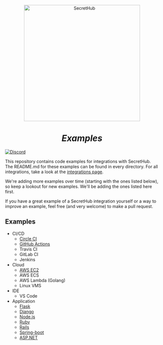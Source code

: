 <p align="center">
  <img src="https://secrethub.io/img/secrethub-logo.svg" alt="SecretHub" width="380px"/>
</p>
<h1 align="center">
  <i>Examples</i>
</h1>

[![Discord](https://img.shields.io/badge/chat-on%20discord-7289da.svg?logo=discord)](https://discord.gg/NWmxVeb)

This repository contains code examples for integrations with SecretHub. The README.md for these examples can be found in every directory. For all integrations, take a look at the [integrations page](https://secrethub.io/docs/#integrations).

We're adding more examples over time (starting with the ones listed below), so keep a lookout for new examples. We'll be adding the ones listed here first.

If you have a great example of a SecretHub integration yourself or a way to improve an example, feel free (and very welcome) to make a pull request.

## Examples

* CI/CD
  * [Circle CI](ci/circleci/)
  * [GitHub Actions](ci/github-actions/publish-docker/.github/workflows/main.yml)
  * Travis CI
  * GitLab CI
  * Jenkins
* Cloud
  * [AWS EC2](aws/ec2)
  * AWS ECS
  * AWS Lambda (Golang)
  * Linux VMS
* IDE
  * VS Code
* Application
  * [Flask](application/flask)
  * [Django](application/django)
  * [Node.js](application/nodejs)
  * [Ruby](application/ruby)
  * [Rails](application/rails)
  * [Spring-boot](application/spring-boot)
  * [ASP.NET](application/aspnet)
